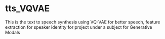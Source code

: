 # tts_VQVAE
This is the text to speech synthesis using VQ-VAE for better speech, feature extraction for speaker identity for project under a subject for Generative Modals
